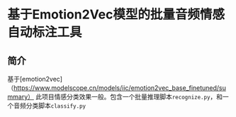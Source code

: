 # 基于Emotion2Vec模型的批量音频情感自动标注工具
## 简介
基于[emotion2vec]（https://www.modelscope.cn/models/iic/emotion2vec_base_finetuned/summary）
此项目情感分类效果一般。包含一个批量推理脚本`recognize.py`，和一个音频分类脚本`classify.py`

